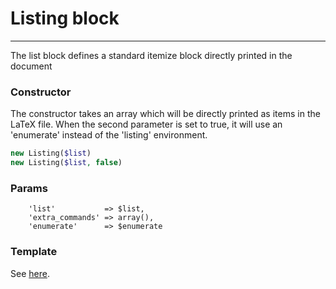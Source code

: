# Listing block
-------------------------------

The list block defines a standard itemize block directly printed in the document

### Constructor

The constructor takes an array which will be directly printed as items in the LaTeX file. When the
second parameter is set to true, it will use an 'enumerate' instead of the 'listing' environment.

```php
new Listing($list)
new Listing($list, false)
```

### Params

```
    'list'           => $list,
    'extra_commands' => array(),
    'enumerate'      => $enumerate
```

### Template

See [here](https://github.com/bobvandevijver/latex-bundle/blob/main/src/Resources/views/Element/listing.tex.twig).
